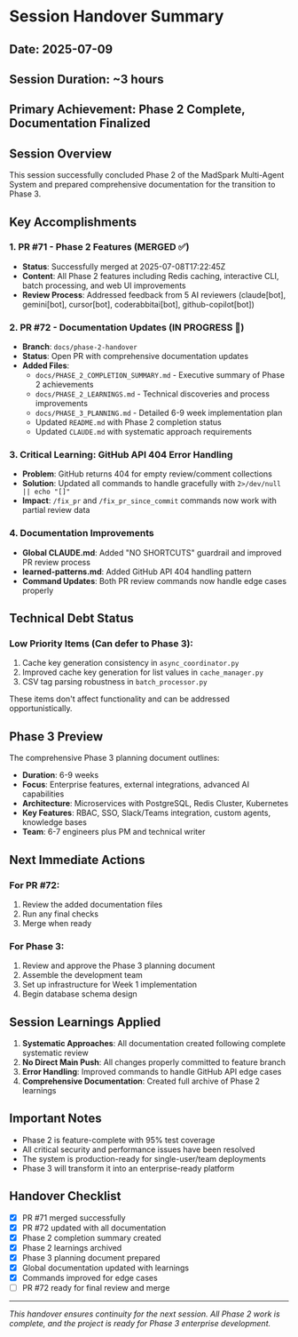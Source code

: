 # Session Handover Summary

## Date: 2025-07-09
## Session Duration: ~3 hours
## Primary Achievement: Phase 2 Complete, Documentation Finalized

## Session Overview

This session successfully concluded Phase 2 of the MadSpark Multi-Agent System and prepared comprehensive documentation for the transition to Phase 3.

## Key Accomplishments

### 1. PR #71 - Phase 2 Features (MERGED ✅)
- **Status**: Successfully merged at 2025-07-08T17:22:45Z
- **Content**: All Phase 2 features including Redis caching, interactive CLI, batch processing, and web UI improvements
- **Review Process**: Addressed feedback from 5 AI reviewers (claude[bot], gemini[bot], cursor[bot], coderabbitai[bot], github-copilot[bot])

### 2. PR #72 - Documentation Updates (IN PROGRESS 🚧)
- **Branch**: `docs/phase-2-handover`
- **Status**: Open PR with comprehensive documentation updates
- **Added Files**:
  - `docs/PHASE_2_COMPLETION_SUMMARY.md` - Executive summary of Phase 2 achievements
  - `docs/PHASE_2_LEARNINGS.md` - Technical discoveries and process improvements
  - `docs/PHASE_3_PLANNING.md` - Detailed 6-9 week implementation plan
  - Updated `README.md` with Phase 2 completion status
  - Updated `CLAUDE.md` with systematic approach requirements

### 3. Critical Learning: GitHub API 404 Error Handling
- **Problem**: GitHub returns 404 for empty review/comment collections
- **Solution**: Updated all commands to handle gracefully with `2>/dev/null || echo "[]"`
- **Impact**: `/fix_pr` and `/fix_pr_since_commit` commands now work with partial review data

### 4. Documentation Improvements
- **Global CLAUDE.md**: Added "NO SHORTCUTS" guardrail and improved PR review process
- **learned-patterns.md**: Added GitHub API 404 handling pattern
- **Command Updates**: Both PR review commands now handle edge cases properly

## Technical Debt Status

### Low Priority Items (Can defer to Phase 3):
1. Cache key generation consistency in `async_coordinator.py`
2. Improved cache key generation for list values in `cache_manager.py`
3. CSV tag parsing robustness in `batch_processor.py`

These items don't affect functionality and can be addressed opportunistically.

## Phase 3 Preview

The comprehensive Phase 3 planning document outlines:
- **Duration**: 6-9 weeks
- **Focus**: Enterprise features, external integrations, advanced AI capabilities
- **Architecture**: Microservices with PostgreSQL, Redis Cluster, Kubernetes
- **Key Features**: RBAC, SSO, Slack/Teams integration, custom agents, knowledge bases
- **Team**: 6-7 engineers plus PM and technical writer

## Next Immediate Actions

### For PR #72:
1. Review the added documentation files
2. Run any final checks
3. Merge when ready

### For Phase 3:
1. Review and approve the Phase 3 planning document
2. Assemble the development team
3. Set up infrastructure for Week 1 implementation
4. Begin database schema design

## Session Learnings Applied

1. **Systematic Approaches**: All documentation created following complete systematic review
2. **No Direct Main Push**: All changes properly committed to feature branch
3. **Error Handling**: Improved commands to handle GitHub API edge cases
4. **Comprehensive Documentation**: Created full archive of Phase 2 learnings

## Important Notes

- Phase 2 is feature-complete with 95% test coverage
- All critical security and performance issues have been resolved
- The system is production-ready for single-user/team deployments
- Phase 3 will transform it into an enterprise-ready platform

## Handover Checklist

- [x] PR #71 merged successfully
- [x] PR #72 updated with all documentation
- [x] Phase 2 completion summary created
- [x] Phase 2 learnings archived
- [x] Phase 3 planning document prepared
- [x] Global documentation updated with learnings
- [x] Commands improved for edge cases
- [ ] PR #72 ready for final review and merge

---

*This handover ensures continuity for the next session. All Phase 2 work is complete, and the project is ready for Phase 3 enterprise development.*